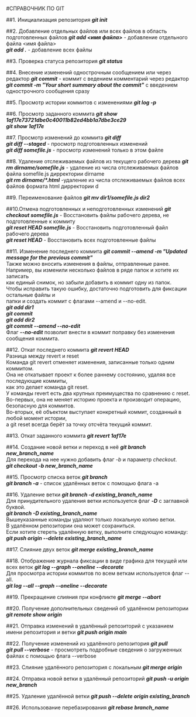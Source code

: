 #СПРАВОЧНИК ПО GIT

##1. Инициализация репозитория
***git init***<br>

##2. Добавление отдельных файлов или всех файлов в область подготовленных файлов
***git add <имя файла>*** - добавление отдельного файла <имя файла><br>
***git add .*** -  добавление всех файлы <br>

##3. Проверка статуса репозитория
***git status***<br>

##4. Внесение изменений однострочным сообщением или через редактор
***git commit***  - коммит с ведением комментарий через редактор<br>
***git commit -m "Your short summary about the commit"*** с введением однострочного сообщения сразу<br>

##5. Просмотр истории коммитов с изменениями
***git log -p***<br>

##6. Просмотр заданного коммита
***git show 1af17e73721dbe0c40011b82ed4bb1a7dbe3ce29***<br>
***git show 1af17e***<br>

##7. Просмотр изменений до коммита
***git diff***<br>
***git diff --staged*** - просмотр подготовленных изменений<br> 
***git diff somefile.js*** - просмотр изменений только в этом файле<br>

##8. Удаление отслеживаемых файлов из текущего рабочего дерева
***git rm dirname/somefile.js*** - удаление из числа отслеживаемых файлов файла somefile.js дирректории dirname<br>
***git rm dirname/\*.html***  -удаление из числа отслеживаемых файлов всех файлов формата html дирректории d<br>

##9. Переименование файлов
***git mv dir1/somefile.js dir2***<br>

##10.Отмена подготовленных и неподготовленных изменений
***git checkout somefile.js*** - Восстановить файлы рабочего дерева, не подготовленные к коммиту<br>
***git reset HEAD somefile.js*** - Восстановить подготовленный файл рабочего дерева<br>
***git reset HEAD*** - Восстановить всех подготовленные файлы<br>

##11. Изменение последнего коммита
***git commit --amend -m "Updated message for the previous commit"***<br>
Также можно вносить изменения в файлы, отправленные ранее. <br>
Например, вы изменили несколько файлов в ряде папок и хотите их записать<br> 
как единый снимок, но забыли добавить в коммит одну из папок. <br>
Чтобы исправить такую ошибку, достаточно подготовить для фиксации остальные файлы и<br> 
папки и создать коммит с флагами --amend и --no-edit.<br>
***git add dir1***<br>
***git commit***<br>
***git add dir2***<br>
***git commit --amend --no-edit***<br>
Флаг ***--no-edit*** позволит внести в коммит поправку без изменения сообщения коммита.<br> 

##12. Откат последнего коммита
***git revert HEAD***<br>
Разница между revert и reset<br>
Команда git revert отменяет изменения, записанные только одним коммитом.<br> 
Она не откатывает проект к более раннему состоянию, удаляя все последующие коммиты,<br> 
как это делает команда git reset.<br>
У команды revert есть два крупных преимущества по сравнению с reset.<br> 
Во-первых, она не меняет историю проекта и производит операцию, безопасную для коммитов.<br> 
Во-вторых, её объектом выступает конкретный коммит, созданный в любой момент истории, <br>
а git reset всегда берёт за точку отсчёта текущий коммит. <br>

##13. Откат заданного коммита
***git revert 1af17e***<br>

##14. Создание новой ветки и переход в неё
***git branch new_branch_name***<br>
Для перехода  на нее нужно добавить флаг *-b* и параметр *checkout*.<br>
***git checkout -b new_branch_name***<br>

##15. Просмотр списка веток
***git branch***<br>
***git branch -a*** - список удалённых веток с помощью флага -a<br>

##16. Удаление ветки
***git branch -d existing_branch_name***<br>
Для принудительного удаления ветки используется флаг ***-D*** с заглавной буквой.<br>
***git branch -D existing_branch_name***<br>
Вышеуказанные команды удаляют только локальную копию ветки.<br> 
В удалённом репозитории она может сохраниться.<br> 
Если хотите стереть удалённую ветку, выполните следующую команду:<br>
***git push origin --delete existing_branch_name***<br>

##17. Слияние двух веток
***git merge existing_branch_name***<br>

##18. Отображение журнала фиксации в виде графика для текущей или всех веток
***git log --graph --oneline --decorate***<br>
Для просмотра истории коммитов по всем веткам используется флаг --all.<br>
***git log --all --graph --oneline --decorate***<br>

##19. Прекращение слияния при конфликте
***git merge --abort***<br>

##20. Получение дополнительных сведений об удалённом репозитории
***git remote show origin***<br>

##21. Отправка изменений в удалённый репозиторий с указанием имени репозитория и ветки
***git push origin main***<br>

##22. Получение изменений из удалённого репозитория
***git pull***<br>
***git pull --verbose***  - просмотреть подробные сведения о загруженных файлах с помощью флага --verbose<br>

##23. Слияние удалённого репозитория с локальным
***git merge origin***<br>

##24. Отправка новой ветки в удалённый репозиторий
***git push -u origin new_branch***<br>

##25. Удаление удалённой ветки
***git push --delete origin existing_branch***<br>

##26. Использование перебазирования
***git rebase branch_name***
